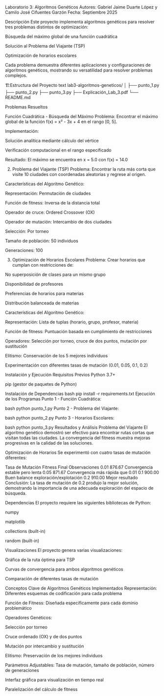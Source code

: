 Laboratorio 3: Algoritmos Genéticos
Autores: Gabriel Jaime Duarte López y Camilo José Cifuentes Garzón
Fecha: Septiembre 2025

Descripción
Este proyecto implementa algoritmos genéticos para resolver tres problemas distintos de optimización:

Búsqueda del máximo global de una función cuadrática

Solución al Problema del Viajante (TSP)

Optimización de horarios escolares

Cada problema demuestra diferentes aplicaciones y configuraciones de algoritmos genéticos, mostrando su versatilidad para resolver problemas complejos.

🏗Estructura del Proyecto
text
lab3-algoritmos-geneticos/
│
├── punto_1.py
├── punto_2.py
├── punto_3.py
├── Explicación_Lab_3.pdf
└── README.md

Problemas Resueltos

Función Cuadrática - Búsqueda del Máximo
Problema: Encontrar el máximo global de la función f(x) = x² - 3x + 4 en el rango [0, 5].

Implementación:

Solución analítica mediante cálculo del vértice

Verificación computacional en el rango especificado

Resultado: El máximo se encuentra en x = 5.0 con f(x) = 14.0

2. Problema del Viajante (TSP)
Problema: Encontrar la ruta más corta que visite 10 ciudades con coordenadas aleatorias y regrese al origen.

Características del Algoritmo Genético:

Representación: Permutación de ciudades

Función de fitness: Inversa de la distancia total

Operador de cruce: Ordered Crossover (OX)

Operador de mutación: Intercambio de dos ciudades

Selección: Por torneo

Tamaño de población: 50 individuos

Generaciones: 100

3. Optimización de Horarios Escolares
Problema: Crear horarios que cumplan con restricciones de:

No superposición de clases para un mismo grupo

Disponibilidad de profesores

Preferencias de horarios para materias

Distribución balanceada de materias

Características del Algoritmo Genético:

Representación: Lista de tuplas (horario, grupo, profesor, materia)

Función de fitness: Puntuación basada en cumplimiento de restricciones

Operadores: Selección por torneo, cruce de dos puntos, mutación por sustitución

Elitismo: Conservación de los 5 mejores individuos

Experimentación con diferentes tasas de mutación (0.01, 0.05, 0.1, 0.2)

Instalación y Ejecución
Requisitos Previos
Python 3.7+

pip (gestor de paquetes de Python)

Instalación de Dependencias
bash
pip install -r requirements.txt
Ejecución de los Programas
Punto 1 - Función Cuadrática:

bash
python punto_1.py
Punto 2 - Problema del Viajante:

bash
python punto_2.py
Punto 3 - Horarios Escolares:

bash
python punto_3.py
Resultados y Análisis
Problema del Viajante
El algoritmo genético demostró ser efectivo para encontrar rutas cortas que visitan todas las ciudades. La convergencia del fitness muestra mejoras progresivas en la calidad de las soluciones.

Optimización de Horarios
Se experimentó con cuatro tasas de mutación diferentes:

Tasa de Mutación	Fitness Final	Observaciones
0.01	876.67	Convergencia estable pero lenta
0.05	871.67	Convergencia más rápida que 0.01
0.1	900.00	Buen balance exploración/explotación
0.2	910.00	Mejor resultado
Conclusión: La tasa de mutación de 0.2 produjo la mejor solución, demostrando la importancia de una adecuada exploración del espacio de búsqueda.

Dependencias
El proyecto requiere las siguientes bibliotecas de Python:

numpy

matplotlib

collections (built-in)

random (built-in)

Visualizaciones
El proyecto genera varias visualizaciones:

Gráfica de la ruta óptima para TSP

Curvas de convergencia para ambos algoritmos genéticos

Comparación de diferentes tasas de mutación

Conceptos Clave de Algoritmos Genéticos Implementados
Representación: Diferentes esquemas de codificación para cada problema

Función de Fitness: Diseñada específicamente para cada dominio problemático

Operadores Genéticos:

Selección por torneo

Cruce ordenado (OX) y de dos puntos

Mutación por intercambio y sustitución

Elitismo: Preservación de los mejores individuos

Parámetros Adjustables: Tasa de mutación, tamaño de población, número de generaciones



Interfaz gráfica para visualización en tiempo real

Paralelización del cálculo de fitness
